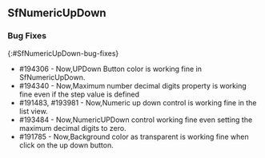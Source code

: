 ## SfNumericUpDown

### Bug Fixes
{:#SfNumericUpDown-bug-fixes} 

* \#194306 - Now,UPDown Button color is working fine in SfNumericUpDown.
* \#194340 - Now,Maximum number decimal digits property is working fine even if the step value is defined
* \#191483, \#193981 - Now,Numeric up down control is working fine in the list view.
* \#193484 - Now,NumericUPDown control working fine even setting the maximum decimal digits to zero.
* \#191785 - Now,Background color as transparent is working fine when click on the up down button.






